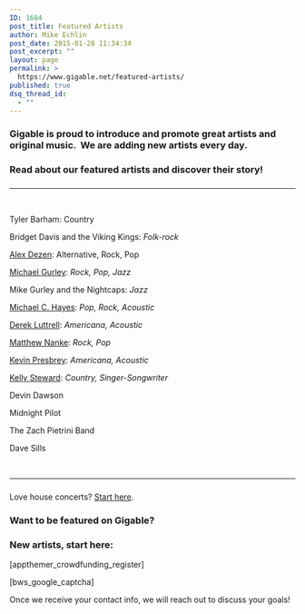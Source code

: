 ```yaml
---
ID: 1684
post_title: Featured Artists
author: Mike Echlin
post_date: 2015-01-28 11:34:34
post_excerpt: ""
layout: page
permalink: >
  https://www.gigable.net/featured-artists/
published: true
dsq_thread_id:
  - ""
---
```

<h3>Gigable is proud to introduce and promote great artists and original music.  We are adding new artists every day.</h3>
<h3>Read about our featured artists and discover their story!</h3>
<h3></h3>

<hr />

&nbsp;

Tyler Barham: Country

Bridget Davis and the Viking Kings: <em>Folk-rock</em>

<a href="https://www.gigable.net/alex-dezen/">Alex Dezen</a>: Alternative, Rock, Pop

<a title="Michael Gurley" href="http://www.gigable.net/author/mgurley">Michael Gurley</a>: <em>Rock, Pop, Jazz</em>

Mike Gurley and the Nightcaps: <em>Jazz</em>

<a title="Michael C. Hayes" href="http://www.gigable.net/author/MCHMUSIC">Michael C. Hayes</a>: <em>Pop, Rock, Acoustic</em>

<a title="Derek Luttell" href="http://www.gigable.net/author/dluttrell">Derek Luttrell</a>: <em>Americana, Acoustic</em>

<a title="Matthew Nanke" href="http://www.gigable.net/author/mnanke">Matthew Nanke</a>: <em>Rock, Pop</em>

<a title="Kevin Presbrey" href="http://www.gigable.net/kevin-presbrey/">Kevin Presbrey</a>: <em>Americana, Acoustic</em>

<a title="Kelly Steward" href="http://gigable.net/author/ksteward">Kelly Steward</a>: <em>Country, Singer-Songwriter</em>

Devin Dawson

Midnight Pilot

The Zach Pietrini Band

Dave Sills

&nbsp;

<hr />

<h3></h3>
Love house concerts? <a href="https://www.gigable.net/house-concerts/">Start here</a>.
<h3></h3>
<h3>Want to be featured on Gigable?</h3>
<h3><strong>New artists, start here:</strong></h3>
[appthemer_crowdfunding_register]

[bws_google_captcha]

Once we receive your contact info, we will reach out to discuss your goals!